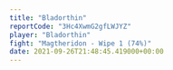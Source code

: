 ```yaml
---
title: "Bladorthin"
reportCode: "3Hc4XwmG2gfLWJYZ"
player: "Bladorthin"
fight: "Magtheridon - Wipe 1 (74%)"
date: 2021-09-26T21:48:45.419000+00:00
---
```

